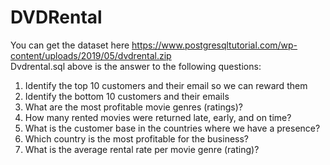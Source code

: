 # DVDRental
You can get the dataset here https://www.postgresqltutorial.com/wp-content/uploads/2019/05/dvdrental.zip <br/>
Dvdrental.sql above is the answer to the following questions:
1. Identify the top 10 customers and their email so we can reward them
2. Identify the bottom 10 customers and their emails
3. What are the most profitable movie genres (ratings)? 
4. How many rented movies were returned late, early, and on time?
5. What is the customer base in the countries where we have a presence?
6. Which country is the most profitable for the business?
7. What is the average rental rate per movie genre (rating)?

